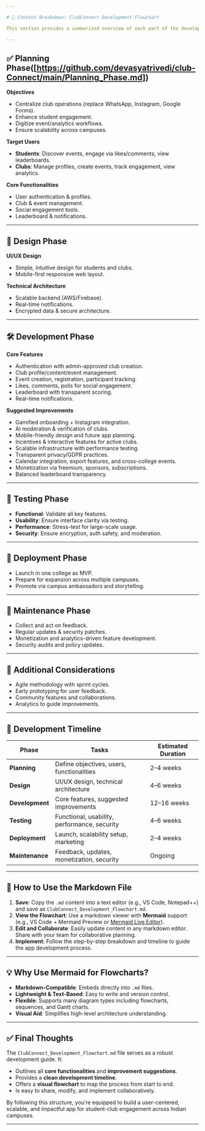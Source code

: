 ```yaml
---

# 📄 Content Breakdown: ClubConnect Development Flowchart

This section provides a summarized overview of each part of the development flowchart and Markdown file, ensuring all essential elements are addressed clearly.

---
```


## ✅ Planning Phase([https://github.com/devasyatrivedi/club-Connect/main/Planning_Phase.md])

**Objectives**
- Centralize club operations (replace WhatsApp, Instagram, Google Forms).
- Enhance student engagement.
- Digitize event/analytics workflows.
- Ensure scalability across campuses.

**Target Users**
- **Students**: Discover events, engage via likes/comments, view leaderboards.
- **Clubs**: Manage profiles, create events, track engagement, view analytics.

**Core Functionalities**
- User authentication & profiles.
- Club & event management.
- Social engagement tools.
- Leaderboard & notifications.

---

## 🎨 Design Phase

**UI/UX Design**
- Simple, intuitive design for students and clubs.
- Mobile-first responsive web layout.

**Technical Architecture**
- Scalable backend (AWS/Firebase).
- Real-time notifications.
- Encrypted data & secure architecture.

---

## 🛠 Development Phase

**Core Features**
- Authentication with admin-approved club creation.
- Club profile/content/event management.
- Event creation, registration, participant tracking.
- Likes, comments, polls for social engagement.
- Leaderboard with transparent scoring.
- Real-time notifications.

**Suggested Improvements**
- Gamified onboarding + Instagram integration.
- AI moderation & verification of clubs.
- Mobile-friendly design and future app planning.
- Incentives & interactive features for active clubs.
- Scalable infrastructure with performance testing.
- Transparent privacy/GDPR practices.
- Calendar integration, export features, and cross-college events.
- Monetization via freemium, sponsors, subscriptions.
- Balanced leaderboard transparency.

---

## 🧪 Testing Phase

- **Functional**: Validate all key features.
- **Usability**: Ensure interface clarity via testing.
- **Performance**: Stress-test for large-scale usage.
- **Security**: Ensure encryption, auth safety, and moderation.

---

## 🚀 Deployment Phase

- Launch in one college as MVP.
- Prepare for expansion across multiple campuses.
- Promote via campus ambassadors and storytelling.

---

## 🔧 Maintenance Phase

- Collect and act on feedback.
- Regular updates & security patches.
- Monetization and analytics-driven feature development.
- Security audits and policy updates.

---

## 🔁 Additional Considerations

- Agile methodology with sprint cycles.
- Early prototyping for user feedback.
- Community features and collaborations.
- Analytics to guide improvements.

---

## 📅 Development Timeline

| Phase        | Tasks                                     | Estimated Duration |
|--------------|-------------------------------------------|---------------------|
| **Planning**     | Define objectives, users, functionalities   | 2–4 weeks           |
| **Design**       | UI/UX design, technical architecture       | 4–6 weeks           |
| **Development**  | Core features, suggested improvements      | 12–16 weeks         |
| **Testing**      | Functional, usability, performance, security| 4–6 weeks           |
| **Deployment**   | Launch, scalability setup, marketing       | 2–4 weeks           |
| **Maintenance**  | Feedback, updates, monetization, security  | Ongoing             |

---

## 📝 How to Use the Markdown File

1. **Save**: Copy the `.md` content into a text editor (e.g., VS Code, Notepad++) and save as `ClubConnect_Development_Flowchart.md`.
2. **View the Flowchart**: Use a markdown viewer with **Mermaid** support (e.g., VS Code + Mermaid Preview or [Mermaid Live Editor](https://mermaid.live/)).
3. **Edit and Collaborate**: Easily update content in any markdown editor. Share with your team for collaborative planning.
4. **Implement**: Follow the step-by-step breakdown and timeline to guide the app development process.

---

## 💡 Why Use Mermaid for Flowcharts?

- **Markdown-Compatible**: Embeds directly into `.md` files.
- **Lightweight & Text-Based**: Easy to write and version control.
- **Flexible**: Supports many diagram types including flowcharts, sequences, and Gantt charts.
- **Visual Aid**: Simplifies high-level architecture understanding.

---

## ✅ Final Thoughts

The `ClubConnect_Development_Flowchart.md` file serves as a robust development guide. It:

- Outlines all **core functionalities** and **improvement suggestions**.
- Provides a **clean development timeline**.
- Offers a **visual flowchart** to map the process from start to end.
- Is easy to share, modify, and implement collaboratively.

By following this structure, you’re equipped to build a user-centered, scalable, and impactful app for student-club engagement across Indian campuses.

---
